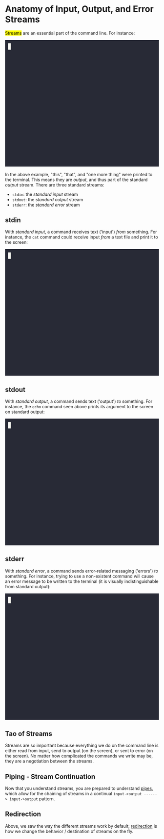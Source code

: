# Anatomy of Input, Output, and Error Streams

<mark>Streams</mark> are an essential part of the command line. For instance:

![basic-stream](../assets/basic-stream.gif)

In the above example, "this", "that", and "one more thing" were printed to the terminal. This means they are *output*, and thus part of the standard *output* stream. There are three standard streams:

- `stdin`: the *standard input* stream
- `stdout`: the *standard output* stream
- `stderr`: the *standard error* stream

## stdin

With *standard input*, a command receives text ('input') *from* something. For instance, the `cat` command could receive input *from* a text file and print it to the screen:

![stdin-basic](../assets/stdin-basic.gif)

## stdout

With *standard output*, a command sends text ('output') *to* something. For instance, the `echo` command seen above prints its argument to the screen on standard output:

![stdout-basic](../assets/stdout-basic.gif)

## stderr

With *standard error*, a command sends error-related messaging ('errors') *to* something. For instance, trying to use a non-existent command will cause an error message to be written to the terminal (it is visually indistinguishable from standard output):

![stderr-basic](../assets/stderr-basic.gif)

## Tao of Streams

Streams are so important because everything we do on the command line is either read from input, send to output (on the screen), or sent to error (on the screen). No matter how complicated the commands we write may be, they are a negotiation between the streams.

## Piping - Stream Continuation

Now that you understand streams, you are prepared to understand [pipes](../pages/pipes.md), which allow for the chaining of streams in a continual `input->output ------> input->output` pattern.

## Redirection

Above, we saw the way the different streams work by default; [redirection](../pages/redirection.md) is how we change the behavior / destination of streams on the fly.